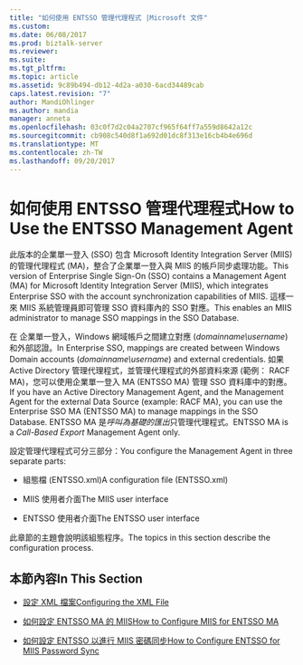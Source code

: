 ```yaml
---
title: "如何使用 ENTSSO 管理代理程式 |Microsoft 文件"
ms.custom: 
ms.date: 06/08/2017
ms.prod: biztalk-server
ms.reviewer: 
ms.suite: 
ms.tgt_pltfrm: 
ms.topic: article
ms.assetid: 9c89b494-db12-4d2a-a030-6acd34489cab
caps.latest.revision: "7"
author: MandiOhlinger
ms.author: mandia
manager: anneta
ms.openlocfilehash: 03c0f7d2c04a2707cf965f64ff7a559d8642a12c
ms.sourcegitcommit: cb908c540d8f1a692d01dc8f313e16cb4b4e696d
ms.translationtype: MT
ms.contentlocale: zh-TW
ms.lasthandoff: 09/20/2017
---
```

# <a name="how-to-use-the-entsso-management-agent"></a><span data-ttu-id="23713-102">如何使用 ENTSSO 管理代理程式</span><span class="sxs-lookup"><span data-stu-id="23713-102">How to Use the ENTSSO Management Agent</span></span>
<span data-ttu-id="23713-103">此版本的企業單一登入 (SSO) 包含 Microsoft Identity Integration Server (MIIS) 的管理代理程式 (MA)，整合了企業單一登入與 MIIS 的帳戶同步處理功能。</span><span class="sxs-lookup"><span data-stu-id="23713-103">This version of Enterprise Single Sign-On (SSO) contains a Management Agent (MA) for Microsoft Identity Integration Server (MIIS), which integrates Enterprise SSO with the account synchronization capabilities of MIIS.</span></span> <span data-ttu-id="23713-104">這樣一來 MIIS 系統管理員即可管理 SSO 資料庫內的 SSO 對應。</span><span class="sxs-lookup"><span data-stu-id="23713-104">This enables an MIIS administrator to manage SSO mappings in the SSO Database.</span></span>  
  
 <span data-ttu-id="23713-105">在 企業單一登入，Windows 網域帳戶之間建立對應 (*domainname\username*) 和外部認證。</span><span class="sxs-lookup"><span data-stu-id="23713-105">In Enterprise SSO, mappings are created between Windows Domain accounts (*domainname\username*) and external credentials.</span></span> <span data-ttu-id="23713-106">如果 Active Directory 管理代理程式，並管理代理程式的外部資料來源 (範例： RACF MA)，您可以使用企業單一登入 MA (ENTSSO MA) 管理 SSO 資料庫中的對應。</span><span class="sxs-lookup"><span data-stu-id="23713-106">If you have an Active Directory Management Agent, and the Management Agent for the external Data Source (example: RACF MA), you can use the Enterprise SSO MA (ENTSSO MA) to manage mappings in the SSO Database.</span></span> <span data-ttu-id="23713-107">ENTSSO MA 是*呼叫為基礎的匯出*只管理代理程式。</span><span class="sxs-lookup"><span data-stu-id="23713-107">ENTSSO MA is a *Call-Based Export* Management Agent only.</span></span>  
  
 <span data-ttu-id="23713-108">設定管理代理程式可分三部分：</span><span class="sxs-lookup"><span data-stu-id="23713-108">You configure the Management Agent in three separate parts:</span></span>  
  
-   <span data-ttu-id="23713-109">組態檔 (ENTSSO.xml)</span><span class="sxs-lookup"><span data-stu-id="23713-109">A configuration file (ENTSSO.xml)</span></span>  
  
-   <span data-ttu-id="23713-110">MIIS 使用者介面</span><span class="sxs-lookup"><span data-stu-id="23713-110">The MIIS user interface</span></span>  
  
-   <span data-ttu-id="23713-111">ENTSSO 使用者介面</span><span class="sxs-lookup"><span data-stu-id="23713-111">The ENTSSO user interface</span></span>  
  
 <span data-ttu-id="23713-112">此章節的主題會說明該組態程序。</span><span class="sxs-lookup"><span data-stu-id="23713-112">The topics in this section describe the configuration process.</span></span>  
  
## <a name="in-this-section"></a><span data-ttu-id="23713-113">本節內容</span><span class="sxs-lookup"><span data-stu-id="23713-113">In This Section</span></span>  
  
-   [<span data-ttu-id="23713-114">設定 XML 檔案</span><span class="sxs-lookup"><span data-stu-id="23713-114">Configuring the XML File</span></span>](../core/configuring-the-xml-file.md)  
  
-   [<span data-ttu-id="23713-115">如何設定 ENTSSO MA 的 MIIS</span><span class="sxs-lookup"><span data-stu-id="23713-115">How to Configure MIIS for ENTSSO MA</span></span>](../core/how-to-configure-miis-for-entsso-ma.md)  
  
-   [<span data-ttu-id="23713-116">如何設定 ENTSSO 以進行 MIIS 密碼同步</span><span class="sxs-lookup"><span data-stu-id="23713-116">How to Configure ENTSSO for MIIS Password Sync</span></span>](../core/how-to-configure-entsso-for-miis-password-sync.md)